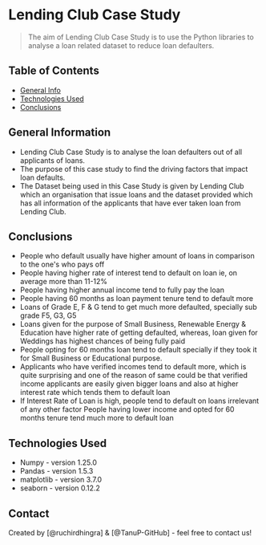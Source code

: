 # Lending Club Case Study
> The aim of Lending Club Case Study is to use the Python libraries to analyse a loan related dataset to reduce loan defaulters.



## Table of Contents
* [General Info](#general-information)
* [Technologies Used](#technologies-used)
* [Conclusions](#conclusions)

<!-- You can include any other section that is pertinent to your problem -->

## General Information
- Lending Club Case Study is to analyse the loan defaulters out of all applicants of loans.
- The purpose of this case study to find the driving factors that impact loan defaults.
- The Dataset being used in this Case Study is given by Lending Club which an organisation that issue loans and the dataset provided which has all information of the applicants that have ever taken loan from Lending Club.

<!-- You don't have to answer all the questions - just the ones relevant to your project. -->

## Conclusions
- People who default usually have higher amount of loans in comparison to the one's who pays off
- People having higher rate of interest tend to default on loan ie, on average more than 11-12%
- People having higher annual income tend to fully pay the loan
- People having 60 months as loan payment tenure tend to default more
- Loans of Grade E, F & G tend to get much more defaulted, specially sub grade F5, G3, G5
- Loans given for the purpose of Small Business, Renewable Energy & Education have higher rate of getting defaulted, whereas, loan given for Weddings has highest chances of being fully paid
- People opting for 60 months loan tend to default specially if they took it for Small Business or Educational purpose.
- Applicants who have verified incomes tend to default more, which is quite surprising and one of the reason of same could be that verified income applicants are easily given bigger loans and also at higher interest rate which tends them to default loan
- If Interest Rate of Loan is high, people tend to default on loans irrelevant of any other factor
People having lower income and opted for 60 months tenure tend much more to default loan


<!-- You don't have to answer all the questions - just the ones relevant to your project. -->


## Technologies Used
- Numpy - version 1.25.0
- Pandas - version 1.5.3
- matplotlib - version 3.7.0
- seaborn - version 0.12.2

<!-- As the libraries versions keep on changing, it is recommended to mention the version of library used in this project -->


## Contact
Created by [@ruchirdhingra] & [@TanuP-GitHub] - feel free to contact us!


<!-- Optional -->
<!-- ## License -->
<!-- This project is open source and available under the [... License](). -->

<!-- You don't have to include all sections - just the one's relevant to your project -->